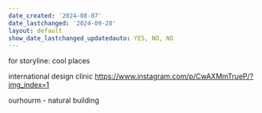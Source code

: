 ```yaml
---
date_created: '2024-08-07'
date_lastchanged: '2024-09-20'
layout: default
show_date_lastchanged_updatedauto: YES, NO, NO
---
```



for storyline: cool places

international design clinic 
https://www.instagram.com/p/CwAXMmTrueP/?img_index=1

ourhourm - natural building 